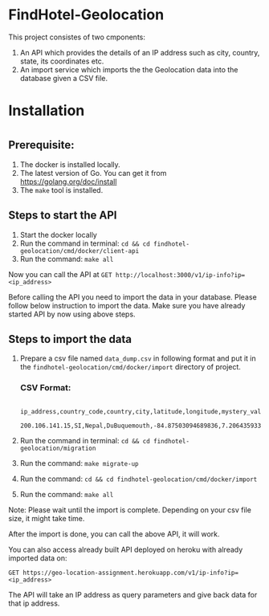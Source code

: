 # FindHotel-Geolocation

This project consistes of two cmponents:

1) An API which provides the details of an IP address such as city, country, state, its coordinates etc.
2) An import service which imports the the Geolocation data into the database given a CSV file.

<h1>Installation<h1>

<h2>Prerequisite:</h2>

1) The docker is installed locally.
2) The latest version of Go. You can get it from https://golang.org/doc/install
3) The `make` tool is installed.

<h2> Steps to start the API </h2>
 

1) Start the docker locally
3) Run the command in terminal: `cd && cd findhotel-geolocation/cmd/docker/client-api`
4) Run the command: `make all`

Now you can call the API at `GET http://localhost:3000/v1/ip-info?ip=<ip_address>`

Before calling the API you need to import the data in your database. Please follow below instruction to import the data. Make sure you have already started API by now using above steps.

<h2> Steps to import the data </h2>
  
1) Prepare a csv file named `data_dump.csv` in following format and put it in the `findhotel-geolocation/cmd/docker/import` directory of project.
    
    <h3>CSV Format:</h3>
            
            ip_address,country_code,country,city,latitude,longitude,mystery_value
            200.106.141.15,SI,Nepal,DuBuquemouth,-84.87503094689836,7.206435933364332,7823011346

2) Run the command in terminal: `cd && cd findhotel-geolocation/migration`
3) Run the command: `make migrate-up`
3) Run the command: `cd && cd findhotel-geolocation/cmd/docker/import`
4) Run the command: `make all`

Note: Please wait until the import is complete. Depending on your csv file size, it might take time.

After the import is done, you can call the above API, it will work.



You can also access already built API deployed on heroku with already imported data on: 

`GET https://geo-location-assignment.herokuapp.com/v1/ip-info?ip=<ip_address>`

The API will take an IP address as query parameters and give back data for that ip address.
           

